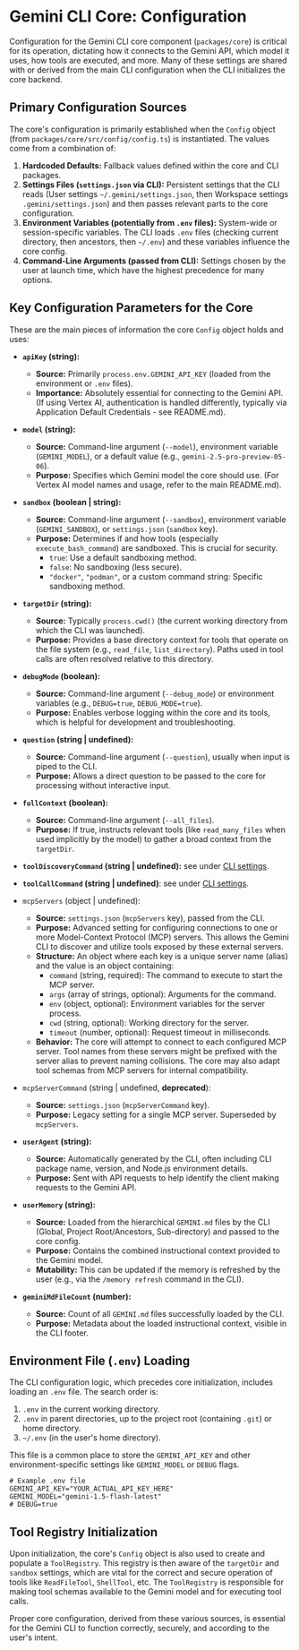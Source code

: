 # Gemini CLI Core: Configuration

Configuration for the Gemini CLI core component (`packages/core`) is critical for its operation, dictating how it connects to the Gemini API, which model it uses, how tools are executed, and more. Many of these settings are shared with or derived from the main CLI configuration when the CLI initializes the core backend.

## Primary Configuration Sources

The core's configuration is primarily established when the `Config` object (from `packages/core/src/config/config.ts`) is instantiated. The values come from a combination of:

1.  **Hardcoded Defaults:** Fallback values defined within the core and CLI packages.
2.  **Settings Files (`settings.json` via CLI):** Persistent settings that the CLI reads (User settings `~/.gemini/settings.json`, then Workspace settings `.gemini/settings.json`) and then passes relevant parts to the core configuration.
3.  **Environment Variables (potentially from `.env` files):** System-wide or session-specific variables. The CLI loads `.env` files (checking current directory, then ancestors, then `~/.env`) and these variables influence the core config.
4.  **Command-Line Arguments (passed from CLI):** Settings chosen by the user at launch time, which have the highest precedence for many options.

## Key Configuration Parameters for the Core

These are the main pieces of information the core `Config` object holds and uses:

- **`apiKey` (string):**

  - **Source:** Primarily `process.env.GEMINI_API_KEY` (loaded from the environment or `.env` files).
  - **Importance:** Absolutely essential for connecting to the Gemini API. (If using Vertex AI, authentication is handled differently, typically via Application Default Credentials - see README.md).

- **`model` (string):**

  - **Source:** Command-line argument (`--model`), environment variable (`GEMINI_MODEL`), or a default value (e.g., `gemini-2.5-pro-preview-05-06`).
  - **Purpose:** Specifies which Gemini model the core should use. (For Vertex AI model names and usage, refer to the main README.md).

- **`sandbox` (boolean | string):**

  - **Source:** Command-line argument (`--sandbox`), environment variable (`GEMINI_SANDBOX`), or `settings.json` (`sandbox` key).
  - **Purpose:** Determines if and how tools (especially `execute_bash_command`) are sandboxed. This is crucial for security.
    - `true`: Use a default sandboxing method.
    - `false`: No sandboxing (less secure).
    - `"docker"`, `"podman"`, or a custom command string: Specific sandboxing method.

- **`targetDir` (string):**

  - **Source:** Typically `process.cwd()` (the current working directory from which the CLI was launched).
  - **Purpose:** Provides a base directory context for tools that operate on the file system (e.g., `read_file`, `list_directory`). Paths used in tool calls are often resolved relative to this directory.

- **`debugMode` (boolean):**

  - **Source:** Command-line argument (`--debug_mode`) or environment variables (e.g., `DEBUG=true`, `DEBUG_MODE=true`).
  - **Purpose:** Enables verbose logging within the core and its tools, which is helpful for development and troubleshooting.

- **`question` (string | undefined):**

  - **Source:** Command-line argument (`--question`), usually when input is piped to the CLI.
  - **Purpose:** Allows a direct question to be passed to the core for processing without interactive input.

- **`fullContext` (boolean):**

  - **Source:** Command-line argument (`--all_files`).
  - **Purpose:** If true, instructs relevant tools (like `read_many_files` when used implicitly by the model) to gather a broad context from the `targetDir`.

- **`toolDiscoveryCommand` (string | undefined):** see under [CLI settings](../cli/configuration.md#available-settings-in-settingsjson).

- **`toolCallCommand` (string | undefined)**: see under [CLI settings](../cli/configuration.md#available-settings-in-settingsjson).

- `mcpServers` (object | undefined):
  - **Source:** `settings.json` (`mcpServers` key), passed from the CLI.
  - **Purpose:** Advanced setting for configuring connections to one or more Model-Context Protocol (MCP) servers. This allows the Gemini CLI to discover and utilize tools exposed by these external servers.
  - **Structure:** An object where each key is a unique server name (alias) and the value is an object containing:
    - `command` (string, required): The command to execute to start the MCP server.
    - `args` (array of strings, optional): Arguments for the command.
    - `env` (object, optional): Environment variables for the server process.
    - `cwd` (string, optional): Working directory for the server.
    - `timeout` (number, optional): Request timeout in milliseconds.
  - **Behavior:** The core will attempt to connect to each configured MCP server. Tool names from these servers might be prefixed with the server alias to prevent naming collisions. The core may also adapt tool schemas from MCP servers for internal compatibility.
- `mcpServerCommand` (string | undefined, **deprecated**):

  - **Source:** `settings.json` (`mcpServerCommand` key).
  - **Purpose:** Legacy setting for a single MCP server. Superseded by `mcpServers`.

- **`userAgent` (string):**

  - **Source:** Automatically generated by the CLI, often including CLI package name, version, and Node.js environment details.
  - **Purpose:** Sent with API requests to help identify the client making requests to the Gemini API.

- **`userMemory` (string):**

  - **Source:** Loaded from the hierarchical `GEMINI.md` files by the CLI (Global, Project Root/Ancestors, Sub-directory) and passed to the core config.
  - **Purpose:** Contains the combined instructional context provided to the Gemini model.
  - **Mutability:** This can be updated if the memory is refreshed by the user (e.g., via the `/memory refresh` command in the CLI).

- **`geminiMdFileCount` (number):**
  - **Source:** Count of all `GEMINI.md` files successfully loaded by the CLI.
  - **Purpose:** Metadata about the loaded instructional context, visible in the CLI footer.

## Environment File (`.env`) Loading

The CLI configuration logic, which precedes core initialization, includes loading an `.env` file. The search order is:

1.  `.env` in the current working directory.
2.  `.env` in parent directories, up to the project root (containing `.git`) or home directory.
3.  `~/.env` (in the user's home directory).

This file is a common place to store the `GEMINI_API_KEY` and other environment-specific settings like `GEMINI_MODEL` or `DEBUG` flags.

```
# Example .env file
GEMINI_API_KEY="YOUR_ACTUAL_API_KEY_HERE"
GEMINI_MODEL="gemini-1.5-flash-latest"
# DEBUG=true
```

## Tool Registry Initialization

Upon initialization, the core's `Config` object is also used to create and populate a `ToolRegistry`. This registry is then aware of the `targetDir` and `sandbox` settings, which are vital for the correct and secure operation of tools like `ReadFileTool`, `ShellTool`, etc. The `ToolRegistry` is responsible for making tool schemas available to the Gemini model and for executing tool calls.

Proper core configuration, derived from these various sources, is essential for the Gemini CLI to function correctly, securely, and according to the user's intent.

